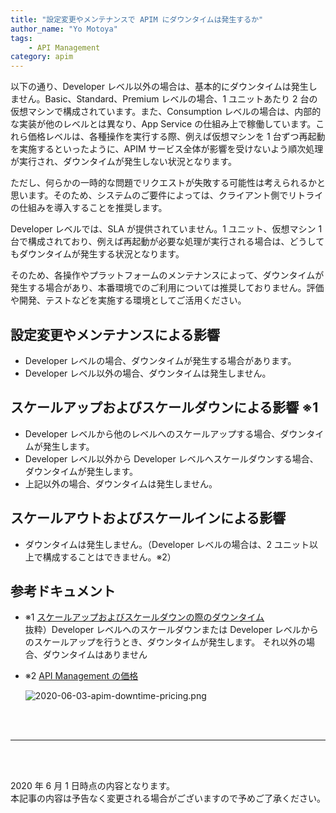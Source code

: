 ```yaml
---
title: "設定変更やメンテナンスで APIM にダウンタイムは発生するか"
author_name: "Yo Motoya"
tags:
    - API Management
category: apim
---
```


以下の通り、Developer レベル以外の場合は、基本的にダウンタイムは発生しません。Basic、Standard、Premium レベルの場合、1 ユニットあたり 2 台の仮想マシンで構成されています。また、Consumption レベルの場合は、内部的な実装が他のレベルとは異なり、App Service の仕組み上で稼働しています。これら価格レベルは、各種操作を実行する際、例えば仮想マシンを 1 台ずつ再起動を実施するといったように、APIM サービス全体が影響を受けないよう順次処理が実行され、ダウンタイムが発生しない状況となります。

ただし、何らかの一時的な問題でリクエストが失敗する可能性は考えられるかと思います。そのため、システムのご要件によっては、クライアント側でリトライの仕組みを導入することを推奨します。

Developer レベルでは、SLA が提供されていません。1 ユニット、仮想マシン 1 台で構成されており、例えば再起動が必要な処理が実行される場合は、どうしてもダウンタイムが発生する状況となります。

そのため、各操作やプラットフォームのメンテナンスによって、ダウンタイムが発生する場合があり、本番環境でのご利用については推奨しておりません。評価や開発、テストなどを実施する環境としてご活用ください。

## 設定変更やメンテナンスによる影響

- Developer レベルの場合、ダウンタイムが発生する場合があります。
- Developer レベル以外の場合、ダウンタイムは発生しません。

## スケールアップおよびスケールダウンによる影響 ※1

- Developer レベルから他のレベルへのスケールアップする場合、ダウンタイムが発生します。
- Developer レベル以外から Developer レベルへスケールダウンする場合、ダウンタイムが発生します。
- 上記以外の場合、ダウンタイムは発生しません。

## スケールアウトおよびスケールインによる影響

- ダウンタイムは発生しません。（Developer レベルの場合は、2 ユニット以上で構成することはできません。※2）


## 参考ドキュメント

- ※1 [スケールアップおよびスケールダウンの際のダウンタイム](https://docs.microsoft.com/ja-jp/azure/api-management/upgrade-and-scale#downtime-during-scaling-up-and-down) <br>
    抜粋）Developer レベルへのスケールダウンまたは Developer レベルからのスケールアップを行うとき、ダウンタイムが発生します。 それ以外の場合、ダウンタイムはありません

- ※2 [API Management の価格](https://azure.microsoft.com/ja-jp/pricing/details/api-management)

    ![2020-06-03-apim-downtime-pricing.png]({{site.baseurl}}/media/2020-06-03-apim-downtime-pricing.png)

<br>
<br>

---

<br>
<br>

2020 年 6 月 1 日時点の内容となります。<br>
本記事の内容は予告なく変更される場合がございますので予めご了承ください。

<br>
<br>
